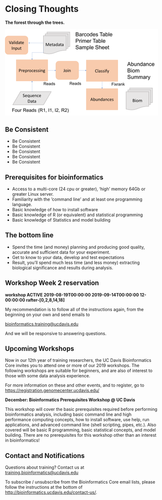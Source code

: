 # Closing Thoughts

**The forest through the trees.**

<img src="base_figures/closing_figure1.png" alt="closing_figure1" width="800px"/>

## Be Consistent

* Be Consistent
* Be Consistent
* Be Consistent
* Be Consistent
* Be Consistent

## Prerequisites for bioinformatics

* Access to a multi-core (24 cpu or greater), ‘high’ memory 64Gb or greater Linux server.
* Familiarity with the ’command line’ and at least one programming language.
* Basic knowledge of how to install software
* Basic knowledge of R (or equivalent) and statistical programming
* Basic knowledge of Statistics and model building

## The bottom line

* Spend the time (and money) planning and producing good quality, accurate and sufficient data for your experiment.
* Get to know to your data, develop and test expectations
* Result, you’ll spend much less time (and less money) extracting biological significance and results during analysis.

## Workshop Week 2 reservation

**workshop       ACTIVE  2019-08-19T00:00:00  2019-09-14T00:00:00  12-00:00:00  rafter-[0,2,8,14,18]**

My recommendation is to follow all of the instructions again, from the beginning on your own and send emails to

bioinformatics.training@ucdavis.edu

And we will be responsive to answering questions.


##  Upcoming Workshops

Now in our 12th year of training researchers, the UC Davis Bioinformatics Core invites you to attend one or more of our 2019 workshops. The following workshops are suitable for beginners, and are also of interest to those with some data analysis experience.

For more information on these and other events, and to register, go to https://registration.genomecenter.ucdavis.edu/

**December: Bioinformatics Prerequisites Workshop @ UC Davis**

This workshop will cover the basic prerequisites required before performing bioinformatics analysis, including basic command line and high performance computing concepts, how to install software, use help, run applications, and advanced command line (shell scripting, pipes, etc.). Also covered will be basic R programming, basic statistical concepts, and model building. There are no prerequisites for this workshop other than an interest in bioinformatics!

## Contact and Notifications

Questions about training?  Contact us at training.bioinformatics@ucdavis.edu

To subscribe / unsubscribe from the Bioinformatics Core email lists, please follow the instructions at the bottom of http://bioinformatics.ucdavis.edu/contact-us/.
